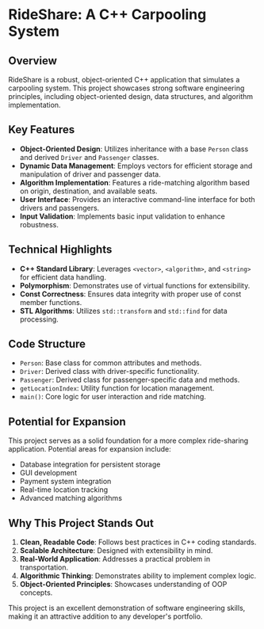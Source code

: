 # RideShare: A C++ Carpooling System

## Overview

RideShare is a robust, object-oriented C++ application that simulates a carpooling system. This project showcases strong software engineering principles, including object-oriented design, data structures, and algorithm implementation.

## Key Features

- **Object-Oriented Design**: Utilizes inheritance with a base `Person` class and derived `Driver` and `Passenger` classes.
- **Dynamic Data Management**: Employs vectors for efficient storage and manipulation of driver and passenger data.
- **Algorithm Implementation**: Features a ride-matching algorithm based on origin, destination, and available seats.
- **User Interface**: Provides an interactive command-line interface for both drivers and passengers.
- **Input Validation**: Implements basic input validation to enhance robustness.

## Technical Highlights

- **C++ Standard Library**: Leverages `<vector>`, `<algorithm>`, and `<string>` for efficient data handling.
- **Polymorphism**: Demonstrates use of virtual functions for extensibility.
- **Const Correctness**: Ensures data integrity with proper use of const member functions.
- **STL Algorithms**: Utilizes `std::transform` and `std::find` for data processing.

## Code Structure

- `Person`: Base class for common attributes and methods.
- `Driver`: Derived class with driver-specific functionality.
- `Passenger`: Derived class for passenger-specific data and methods.
- `getLocationIndex`: Utility function for location management.
- `main()`: Core logic for user interaction and ride matching.

## Potential for Expansion

This project serves as a solid foundation for a more complex ride-sharing application. Potential areas for expansion include:

- Database integration for persistent storage
- GUI development
- Payment system integration
- Real-time location tracking
- Advanced matching algorithms

## Why This Project Stands Out

1. **Clean, Readable Code**: Follows best practices in C++ coding standards.
2. **Scalable Architecture**: Designed with extensibility in mind.
3. **Real-World Application**: Addresses a practical problem in transportation.
4. **Algorithmic Thinking**: Demonstrates ability to implement complex logic.
5. **Object-Oriented Principles**: Showcases understanding of OOP concepts.

This project is an excellent demonstration of software engineering skills, making it an attractive addition to any developer's portfolio.
